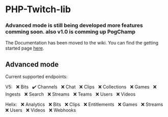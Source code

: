 
  

# PHP-Twitch-lib

  

  

### Advanced mode is still being developed more features comming soon. also v1.0 is comming up PogChamp

  

The Documentation has been moved to the wiki. You can find the getting started page [here](https://github.com/Dkamps18/PHP-Twitch-lib/wiki/getting-started).

## Advanced mode

Current supported endpoints:

V5:
&nbsp; :x: Bits
&nbsp; :heavy_check_mark: Channels
&nbsp; :x: Chat
&nbsp; :x: Clips
&nbsp; :x: Collections
&nbsp; :x: Games
&nbsp; :x: Ingests
&nbsp; :x: Search
&nbsp; :x: Streams
&nbsp; :x: Teams
&nbsp; :x: Users
&nbsp; :x: Videos
 
Helix:
&nbsp; :x: Analytics
&nbsp; :x: Bits
&nbsp; :x: Clips
&nbsp; :x: Entitlements
&nbsp; :x: Games
&nbsp; :x: Streams
&nbsp; :x: Users
&nbsp; :x: Videos
&nbsp; :x: Webhooks
